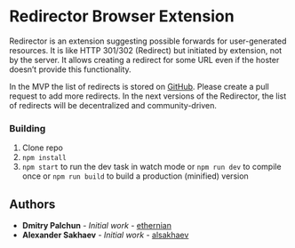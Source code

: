 # Redirector Browser Extension

Redirector is an extension suggesting possible forwards for user-generated resources. It is like HTTP 301/302 (Redirect) but initiated by extension, not by the server. It allows creating a redirect for some URL even if the hoster doesn’t provide this functionality.
 
In the MVP the list of redirects is stored on [GitHub](https://github.com/dapplets/community-redirector-registry). Please create a pull request to add more redirects. In the next versions of the Redirector, the list of redirects will be decentralized and community-driven.

### Building

1.  Clone repo
2.  `npm install`
3.  `npm start` to run the dev task in watch mode or `npm run dev` to compile once or `npm run build` to build a production (minified) version

## Authors

* **Dmitry Palchun** - *Initial work* - [ethernian](https://github.com/ethernian)
* **Alexander Sakhaev** - *Initial work* - [alsakhaev](https://github.com/alsakhaev)
